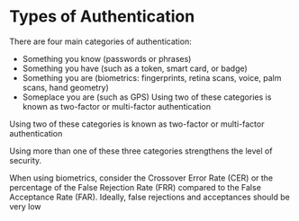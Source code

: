 # Types of Authentication

There are four main categories of authentication:&#x20;

* Something you know (passwords or phrases)&#x20;
* Something you have (such as a token, smart card, or badge)&#x20;
* Something you are (biometrics: fingerprints, retina scans, voice, palm scans, hand geometry)&#x20;
* Someplace you are (such as GPS) Using two of these categories is known as two-factor or multi-factor authentication

Using two of these categories is known as two-factor or multi-factor authentication

Using more than one of these three categories strengthens the level of security.&#x20;

When using biometrics, consider the Crossover Error Rate (CER) or the percentage of the False Rejection Rate (FRR) compared to the False Acceptance Rate (FAR). Ideally, false rejections and acceptances should be very low
